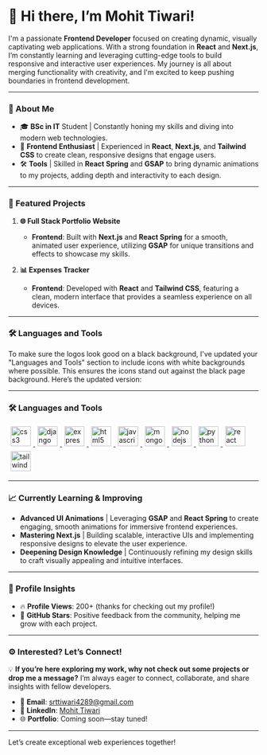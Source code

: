 # 👋 Hi there, I’m Mohit Tiwari!

I'm a passionate **Frontend Developer** focused on creating dynamic, visually captivating web applications. With a strong foundation in **React** and **Next.js**, I’m constantly learning and leveraging cutting-edge tools to build responsive and interactive user experiences. My journey is all about merging functionality with creativity, and I'm excited to keep pushing boundaries in frontend development.

---

### 🚀 About Me

- 🎓 **BSc in IT** Student | Constantly honing my skills and diving into modern web technologies.
- 🎨 **Frontend Enthusiast** | Experienced in **React**, **Next.js**, and **Tailwind CSS** to create clean, responsive designs that engage users.
- 🛠️ **Tools** | Skilled in **React Spring** and **GSAP** to bring dynamic animations to my projects, adding depth and interactivity to each design.

---

### 🌟 Featured Projects

1. **🌐 Full Stack Portfolio Website**
   - **Frontend**: Built with **Next.js** and **React Spring** for a smooth, animated user experience, utilizing **GSAP** for unique transitions and effects to showcase my skills.

2. **📊 Expenses Tracker**
   - **Frontend**: Developed with **React** and **Tailwind CSS**, featuring a clean, modern interface that provides a seamless experience on all devices.

---

### 🛠️ Languages and Tools
To make sure the logos look good on a black background, I've updated your "Languages and Tools" section to include icons with white backgrounds where possible. This ensures the icons stand out against the black page background. Here’s the updated version:

---

### 🛠️ Languages and Tools

<p align="left">
  <a href="https://www.w3schools.com/css/" target="_blank" rel="noreferrer"> 
    <img src="https://cdn.jsdelivr.net/gh/devicons/devicon/icons/css3/css3-original.svg" alt="css3" width="40" height="40" style="background-color: white; padding: 5px; border-radius: 5px;"/>
  </a>
  <a href="https://www.djangoproject.com/" target="_blank" rel="noreferrer"> 
    <img src="https://cdn.worldvectorlogo.com/logos/django.svg" alt="django" width="40" height="40" style="background-color: white; padding: 5px; border-radius: 5px;"/>
  </a> 
  <a href="https://expressjs.com" target="_blank" rel="noreferrer"> 
    <img src="https://cdn.jsdelivr.net/gh/devicons/devicon/icons/express/express-original.svg" alt="express" width="40" height="40" style="background-color: white; padding: 5px; border-radius: 5px;"/>
  </a> 
  <a href="https://www.w3.org/html/" target="_blank" rel="noreferrer"> 
    <img src="https://cdn.jsdelivr.net/gh/devicons/devicon/icons/html5/html5-original.svg" alt="html5" width="40" height="40" style="background-color: white; padding: 5px; border-radius: 5px;"/>
  </a>
  <a href="https://developer.mozilla.org/en-US/docs/Web/JavaScript" target="_blank" rel="noreferrer"> 
    <img src="https://cdn.jsdelivr.net/gh/devicons/devicon/icons/javascript/javascript-original.svg" alt="javascript" width="40" height="40" style="background-color: white; padding: 5px; border-radius: 5px;"/>
  </a>
  <a href="https://www.mongodb.com/" target="_blank" rel="noreferrer"> 
    <img src="https://cdn.jsdelivr.net/gh/devicons/devicon/icons/mongodb/mongodb-original.svg" alt="mongodb" width="40" height="40" style="background-color: white; padding: 5px; border-radius: 5px;"/>
  </a>
  <a href="https://nodejs.org" target="_blank" rel="noreferrer"> 
    <img src="https://cdn.jsdelivr.net/gh/devicons/devicon/icons/nodejs/nodejs-original.svg" alt="nodejs" width="40" height="40" style="background-color: white; padding: 5px; border-radius: 5px;"/>
  </a> 
  <a href="https://www.python.org" target="_blank" rel="noreferrer"> 
    <img src="https://cdn.jsdelivr.net/gh/devicons/devicon/icons/python/python-original.svg" alt="python" width="40" height="40" style="background-color: white; padding: 5px; border-radius: 5px;"/>
  </a> 
  <a href="https://reactjs.org/" target="_blank" rel="noreferrer"> 
    <img src="https://cdn.jsdelivr.net/gh/devicons/devicon/icons/react/react-original.svg" alt="react" width="40" height="40" style="background-color: white; padding: 5px; border-radius: 5px;"/>
  </a> 
  <a href="https://tailwindcss.com/" target="_blank" rel="noreferrer"> 
    <img src="https://www.vectorlogo.zone/logos/tailwindcss/tailwindcss-icon.svg" alt="tailwind" width="40" height="40" style="background-color: white; padding: 5px; border-radius: 5px;"/>
  </a> 
</p>

---

### 📈 Currently Learning & Improving

- **Advanced UI Animations** | Leveraging **GSAP** and **React Spring** to create engaging, smooth animations for immersive frontend experiences.
- **Mastering Next.js** | Building scalable, interactive UIs and implementing responsive designs to elevate the user experience.
- **Deepening Design Knowledge** | Continuously refining my design skills to craft visually appealing and intuitive interfaces.

---

### 👀 Profile Insights

- 🔥 **Profile Views**: 200+ (thanks for checking out my profile!)
- 🌟 **GitHub Stars**: Positive feedback from the community, helping me grow with each project.

---

### ⚙️ Interested? Let’s Connect!

💡 **If you’re here exploring my work, why not check out some projects or drop me a message?** I’m always eager to connect, collaborate, and share insights with fellow developers. 

- 📧 **Email**: [srttiwari4289@gmail.com](mailto:srttiwari4289@gmail.com)
- 💼 **LinkedIn**: [Mohit Tiwari](https://www.linkedin.com/in/mohit-tiwari-1967b32a5)
- 🌐 **Portfolio**: Coming soon—stay tuned!

---

Let’s create exceptional web experiences together!
